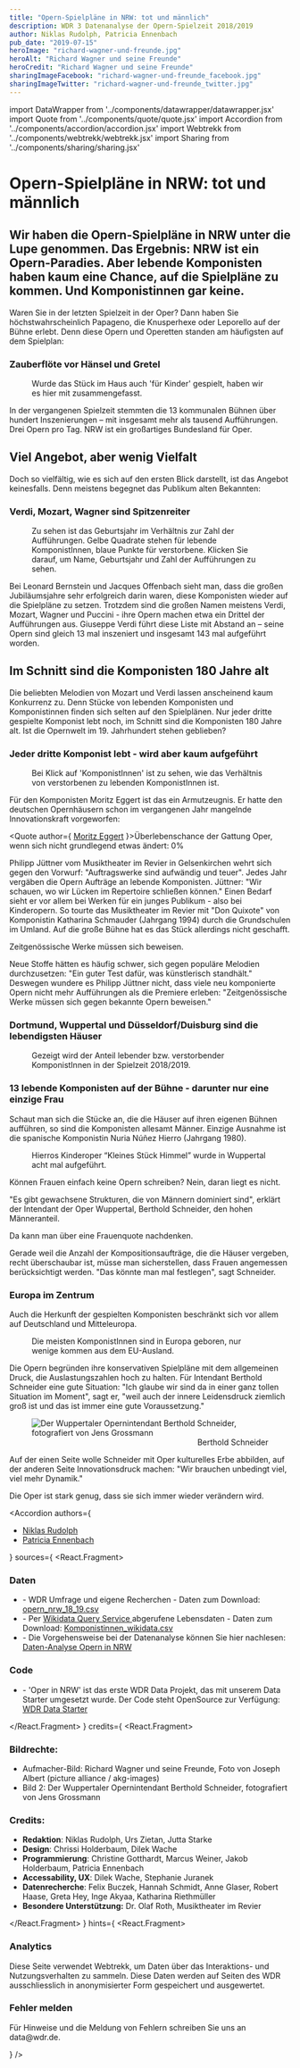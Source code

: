```yaml
---
title: "Opern-Spielpläne in NRW: tot und männlich"
description: WDR 3 Datenanalyse der Opern-Spielzeit 2018/2019
author: Niklas Rudolph, Patricia Ennenbach
pub_date: "2019-07-15"
heroImage: "richard-wagner-und-freunde.jpg"
heroAlt: "Richard Wagner und seine Freunde"
heroCredit: "Richard Wagner und seine Freunde"
sharingImageFacebook: "richard-wagner-und-freunde_facebook.jpg"
sharingImageTwitter: "richard-wagner-und-freunde_twitter.jpg"
---
```


import DataWrapper from '../components/datawrapper/datawrapper.jsx'
import Quote from '../components/quote/quote.jsx'
import Accordion from '../components/accordion/accordion.jsx'
import Webtrekk from '../components/webtrekk/webtrekk.jsx'
import Sharing from '../components/sharing/sharing.jsx'

# Opern-Spielpläne in NRW: tot und männlich

## Wir haben die Opern-Spielpläne in NRW unter die Lupe genommen. Das Ergebnis: NRW ist ein Opern-Paradies. Aber lebende Komponisten haben kaum eine Chance, auf die Spielpläne zu kommen. Und Komponistinnen gar keine.

Waren Sie in der letzten Spielzeit in der Oper? Dann haben Sie höchstwahrscheinlich Papageno, die Knusperhexe oder Leporello auf der Bühne erlebt. Denn diese Opern und Operetten standen am häufigsten auf dem Spielplan:

### Zauberflöte vor Hänsel und Gretel

<figure role="group">
    <figcaption>Wurde das Stück im Haus auch 'für Kinder' gespielt, haben wir es hier mit zusammengefasst.</figcaption>
    <DataWrapper
        alt="76 mal wurde die Zauberflöte 2018/2019 in NRW aufgeführt, gefolgt von Hänsel und Gretel mit 34 Aufführungen."
        title="Zauberflöte vor Hänsel und Gretel"
        src="//datawrapper.dwcdn.net/azwpu/7/"
    />
</figure>

In der vergangenen Spielzeit stemmten die 13 kommunalen Bühnen über hundert Inszenierungen – mit insgesamt mehr als tausend Aufführungen. Drei Opern pro Tag. NRW ist ein großartiges Bundesland für Oper.

## Viel Angebot, aber wenig Vielfalt

Doch so vielfältig, wie es sich auf den ersten Blick darstellt, ist das Angebot keinesfalls. Denn meistens begegnet das Publikum alten Bekannten:

### Verdi, Mozart, Wagner sind Spitzenreiter

<figure role="group">
    <figcaption> Zu sehen ist das Geburtsjahr im Verhältnis zur Zahl der Aufführungen. Gelbe Quadrate stehen für lebende KomponistInnen, blaue Punkte für verstorbene. Klicken Sie darauf, um Name, Geburtsjahr und Zahl der Aufführungen zu sehen.</figcaption>
    <DataWrapper
        alt="Während lebende KomponistInnen oft nur 1-8 mal aufgeführt werden, werden Komponisten, die über 150 Jahre alt sind besonders häufig aufgeführt. Spitzenreiter sind Guiseppe Verdi und Wolfgang Amadeus Mozart."
        title="Ältere KomponistInnen werden häufiger aufgeführt"
        src="//datawrapper.dwcdn.net/48hJE/12/"
    />

</figure>

Bei Leonard Bernstein und Jacques Offenbach sieht man, dass die großen Jubiläumsjahre sehr erfolgreich darin waren, diese Komponisten wieder auf die Spielpläne zu setzen. Trotzdem sind die großen Namen meistens Verdi, Mozart, Wagner und Puccini - ihre Opern machen etwa ein Drittel der Aufführungen aus. Giuseppe Verdi führt diese Liste mit Abstand an – seine Opern sind gleich 13 mal inszeniert und insgesamt 143 mal aufgeführt worden.

## Im Schnitt sind die Komponisten 180 Jahre alt

Die beliebten Melodien von Mozart und Verdi lassen anscheinend kaum Konkurrenz zu. Denn Stücke von lebenden Komponisten und Komponistinnen finden sich selten auf den Spielplänen. Nur jeder dritte gespielte Komponist lebt noch, im Schnitt sind die Komponisten 180 Jahre alt. Ist die Opernwelt im 19. Jahrhundert stehen geblieben?

### Jeder dritte Komponist lebt - wird aber kaum aufgeführt

<figure role="group">
    <figcaption> Bei Klick auf 'KomponistInnen' ist zu sehen, wie das Verhältnis von verstorbenen zu lebenden KomponistInnen ist.</ figcaption>
    <DataWrapper
        alt="Fast jede dritte KomponistIn lebt, aber nur 9 % der Aufführung stammen von ihnen."
        title="Nur 9 % der Aufführungen stammen von lebenden KomponistInnen."
        src="//datawrapper.dwcdn.net/6D2bM/4/"
    />

</figure>

Für den Komponisten Moritz Eggert ist das ein Armutzeugnis. Er hatte den deutschen Opernhäusern schon im vergangenen Jahr mangelnde Innovationskraft vorgeworfen:

<Quote author={
<a href="https://blogs.nmz.de/badblog/2018/04/10/die-ernuechternde-opernstatistik-der-spielzeit-2017-2018/" target="_blank" rel="noopener noreferrer">Moritz Eggert</a>
}>Überlebenschance der Gattung Oper, wenn sich nicht grundlegend etwas ändert: 0%</Quote>

Philipp Jüttner vom Musiktheater im Revier in Gelsenkirchen wehrt sich gegen den Vorwurf: "Auftragswerke sind aufwändig und teuer". Jedes Jahr vergäben die Opern Aufträge an lebende Komponisten. Jüttner: "Wir schauen, wo wir Lücken im Repertoire schließen können." Einen Bedarf sieht er vor allem bei Werken für ein junges Publikum - also bei Kinderopern. So tourte das Musiktheater im Revier mit "Don Quixote" von Komponistin Katharina Schmauder (Jahrgang 1994) durch die Grundschulen im Umland. Auf die große Bühne hat es das Stück allerdings nicht geschafft.

<Quote author="Philipp Jüttner, Musiktheater im Revier Gelsenkirchen">Zeitgenössische Werke müssen sich beweisen.</Quote>

Neue Stoffe hätten es häufig schwer, sich gegen populäre Melodien durchzusetzen: "Ein guter Test dafür, was künstlerisch standhält." Deswegen wundere es Philipp Jüttner nicht, dass viele neu komponierte Opern nicht mehr Aufführungen als die Premiere erleben: "Zeitgenössische Werke müssen sich gegen bekannte Opern beweisen."

### Dortmund, Wuppertal und Düsseldorf/Duisburg sind die lebendigsten Häuser

<figure role="group">
    <figcaption> Gezeigt wird der Anteil lebender bzw. verstorbender KomponistInnen in der Spielzeit 2018/2019.</ figcaption>
    <DataWrapper
        alt="Während in Dortmund, Wuppertal und Düsseldorf/Duisburg mehr als 20 % lebende KomponistInnen gespielt wurden, waren es in Aachen, Hagen, Herford und Minden ausschließlich verstorbene Komponisten."
        title="Dortmund, Wuppertal und Düsseldorf/Duisburg sind die lebendigsten Häuser"
        src="//datawrapper.dwcdn.net/Nidhc/3/"
    />

</figure>

### 13 lebende Komponisten auf der Bühne - darunter nur eine einzige Frau

Schaut man sich die Stücke an, die die Häuser auf ihren eigenen Bühnen aufführen, so sind die Komponisten allesamt Männer. Einzige Ausnahme ist die spanische Komponistin Nuria Núñez Hierro (Jahrgang 1980).

<figure role="group">
    <figcaption>Hierros Kinderoper “Kleines Stück Himmel” wurde in Wuppertal acht mal aufgeführt.</figcaption>
    <DataWrapper
        alt="In der Spielzeit 2018/2019 war unter 66 KomponistInnen nur eine Frau."
        title="Nuria Nunez Hierro ist die einzige Frau"
        src="//datawrapper.dwcdn.net/T56o1/2/"
    />

</figure>
Können Frauen einfach keine Opern schreiben? Nein, daran liegt es nicht.

"Es gibt gewachsene Strukturen, die von Männern dominiert sind", erklärt der Intendant der Oper Wuppertal, Berthold Schneider, den hohen Männeranteil.

<Quote author="Berthold Schneider, Intendant der Oper Wuppertal">Da kann man über eine Frauenquote nachdenken.</Quote>

Gerade weil die Anzahl der Kompositionsaufträge, die die Häuser vergeben, recht überschaubar ist, müsse man sicherstellen, dass Frauen angemessen berücksichtigt werden. "Das könnte man mal festlegen", sagt Schneider.

### Europa im Zentrum

Auch die Herkunft der gespielten Komponisten beschränkt sich vor allem auf Deutschland und Mitteleuropa.

<figure role="group">
    <figcaption>Die meisten KomponistInnen sind in Europa geboren, nur wenige kommen aus dem EU-Ausland.</figcaption>
    <DataWrapper
        alt="Nur wenige KomponistInnen stammen nicht aus Europa."
        title="Europa im Zentrum"
        src="//datawrapper.dwcdn.net/OttGi/1/"
    />
    <DataWrapper
        alt="Einzelne KomponistInnen kommen aus der ganzen Welt."
        title="Nuria Nunez Hierro ist die einzige Frau, deren Oper auf den Bühnen in NRW gespielt wird"
        src="//datawrapper.dwcdn.net/qWU0T/4/"
    />

</figure>

Die Opern begründen ihre konservativen Spielpläne mit dem allgemeinen Druck, die Auslastungszahlen hoch zu halten. Für Intendant Berthold Schneider eine gute Situation: "Ich glaube wir sind da in einer ganz tollen Situation im Moment", sagt er, "weil auch der innere Leidensdruck ziemlich groß ist und das ist immer eine gute Voraussetzung."

<figure role="group">
<img src="berthold-schneider-credit-jens-grossmann.jpg" alt="Der Wuppertaler Opernintendant Berthold Schneider, fotografiert von Jens Grossmann" />
<figcaption style="text-align: end;">Berthold Schneider</figcaption>
</figure>

Auf der einen Seite wolle Schneider mit Oper kulturelles Erbe abbilden, auf der anderen Seite Innovationsdruck machen: "Wir brauchen unbedingt viel, viel mehr Dynamik."

<Quote author="Berthold Schneider, Intendant Oper Wuppertal">Die Oper ist stark genug, dass sie sich immer wieder verändern wird.</Quote>

<Sharing twitter facebook mail whatsapp telegram reddit xing linkedin />

<Accordion authors={
    <ul>
        <li><a href="https://twitter.com/TheOrganicer" target="_blank" rel="noopener noreferrer">Niklas Rudolph</a></li>
        <li><a href="https://twitter.com/pen1710" target="_blank" rel="noopener noreferrer">Patricia Ennenbach</a></li>
    </ul>
} sources={
<React.Fragment>
    <h3>Daten</h3>
        <ul>
            <li>- WDR Umfrage und eigene Recherchen - Daten zum Download: <a href='https://raw.githubusercontent.com/wdr-data/starter/main/data/opern_nrw_18_19.csv' target="_blank" rel="noopener noreferrer">opern_nrw_18_19.csv</a>
            </li>
            <li>- Per <a href='https://query.wikidata.org/' target="_blank" rel="noopener noreferrer">Wikidata Query Service </a>abgerufene Lebensdaten - Daten zum Download: <a href='https://raw.githubusercontent.com/wdr-data/starter/main/data/komponisten_wikidata.csv' target="_blank" rel="noopener noreferrer">Komponistinnen_wikidata.csv</a>
            </li>
            <li>- Die Vorgehensweise bei der Datenanalyse können Sie hier nachlesen: <a href='https://github.com/wdr-data/starter/blob/main/data/Daten-Analyse_Opern_in_NRW.ipynb' target="_blank" rel="noopener noreferrer">Daten-Analyse Opern in NRW</a>
            </li>
        </ul>
    <h3>Code</h3>
        <ul>
            <li>- 'Oper in NRW' ist das erste WDR Data Projekt, das mit unserem Data Starter umgesetzt wurde. Der Code steht OpenSource zur Verfügung: <a href='https://github.com/wdr-data/starter/' target="_blank" rel="noopener noreferrer">WDR Data Starter</a>
            </li>
        </ul>
</React.Fragment>
} credits={
<React.Fragment>
    <h3>Bildrechte:</h3>
        <ul>
        <li>Aufmacher-Bild: Richard Wagner und seine Freunde, Foto von Joseph Albert (picture alliance / akg-images)</li>
        <li>Bild 2: Der Wuppertaler Opernintendant Berthold Schneider, fotografiert von Jens Grossmann</li>
        </ul>
    <h3>Credits:</h3>
        <ul>
            <li><b>Redaktion</b>: Niklas Rudolph, Urs Zietan, Jutta Starke</li>
            <li><b>Design</b>: Chrissi Holderbaum, Dilek Wache</li>
            <li><b>Programmierung</b>: Christine Gotthardt, Marcus Weiner, Jakob Holderbaum, Patricia Ennenbach</li>
            <li><b>Accessability, UX</b>: Dilek Wache, Stephanie Juranek</li>
            <li><b>Datenrecherche</b>: Felix Buczek, Hannah Schmidt, Anne Glaser, Robert Haase, Greta Hey, Inge Akyaa, Katharina Riethmüller</li>
            <li><b>Besondere Unterstützung:</b> Dr. Olaf Roth, Musiktheater im Revier</li>
        </ul>
</React.Fragment>
} hints={
<React.Fragment>
<h3>Analytics</h3>
    <p>Diese Seite verwendet Webtrekk, um Daten über das Interaktions- und Nutzungsverhalten zu sammeln. Diese Daten werden auf Seiten des WDR ausschliesslich in anonymisierter Form gespeichert und ausgewertet.</p>
<h3>Fehler melden</h3>
    <p>Für Hinweise und die Meldung von Fehlern schreiben Sie uns an data@wdr.de.</p>
</React.Fragment>}
/>

<Webtrekk publishedAt='2019-07-15' cg1='WDR' cg2="Data" cg3="WDR 3" cg4="Opern-Spielpläne in NRW: tot und männlich"/>
